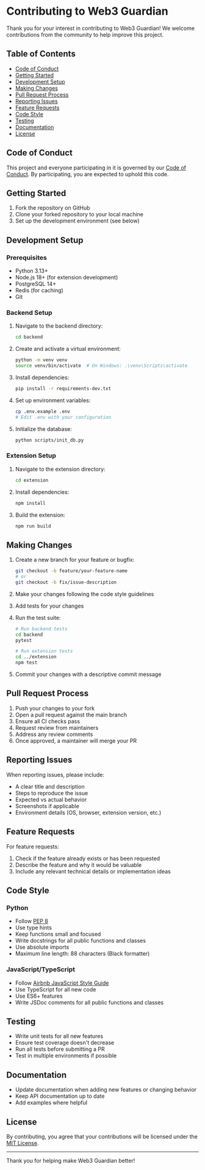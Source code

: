 # Contributing to Web3 Guardian

Thank you for your interest in contributing to Web3 Guardian! We welcome contributions from the community to help improve this project.

## Table of Contents

- [Code of Conduct](#code-of-conduct)
- [Getting Started](#getting-started)
- [Development Setup](#development-setup)
- [Making Changes](#making-changes)
- [Pull Request Process](#pull-request-process)
- [Reporting Issues](#reporting-issues)
- [Feature Requests](#feature-requests)
- [Code Style](#code-style)
- [Testing](#testing)
- [Documentation](#documentation)
- [License](#license)

## Code of Conduct

This project and everyone participating in it is governed by our [Code of Conduct](CODE_OF_CONDUCT.md). By participating, you are expected to uphold this code.

## Getting Started

1. Fork the repository on GitHub
2. Clone your forked repository to your local machine
3. Set up the development environment (see below)

## Development Setup

### Prerequisites

- Python 3.13+
- Node.js 18+ (for extension development)
- PostgreSQL 14+
- Redis (for caching)
- Git

### Backend Setup

1. Navigate to the backend directory:
   ```bash
   cd backend
   ```

2. Create and activate a virtual environment:
   ```bash
   python -m venv venv
   source venv/bin/activate  # On Windows: .\venv\Scripts\activate
   ```

3. Install dependencies:
   ```bash
   pip install -r requirements-dev.txt
   ```

4. Set up environment variables:
   ```bash
   cp .env.example .env
   # Edit .env with your configuration
   ```

5. Initialize the database:
   ```bash
   python scripts/init_db.py
   ```

### Extension Setup

1. Navigate to the extension directory:
   ```bash
   cd extension
   ```

2. Install dependencies:
   ```bash
   npm install
   ```

3. Build the extension:
   ```bash
   npm run build
   ```

## Making Changes

1. Create a new branch for your feature or bugfix:
   ```bash
   git checkout -b feature/your-feature-name
   # or
   git checkout -b fix/issue-description
   ```

2. Make your changes following the code style guidelines

3. Add tests for your changes

4. Run the test suite:
   ```bash
   # Run backend tests
   cd backend
   pytest

   # Run extension tests
   cd ../extension
   npm test
   ```

5. Commit your changes with a descriptive commit message

## Pull Request Process

1. Push your changes to your fork
2. Open a pull request against the main branch
3. Ensure all CI checks pass
4. Request review from maintainers
5. Address any review comments
6. Once approved, a maintainer will merge your PR

## Reporting Issues

When reporting issues, please include:

- A clear title and description
- Steps to reproduce the issue
- Expected vs actual behavior
- Screenshots if applicable
- Environment details (OS, browser, extension version, etc.)

## Feature Requests

For feature requests:

1. Check if the feature already exists or has been requested
2. Describe the feature and why it would be valuable
3. Include any relevant technical details or implementation ideas

## Code Style

### Python

- Follow [PEP 8](https://www.python.org/dev/peps/pep-0008/)
- Use type hints
- Keep functions small and focused
- Write docstrings for all public functions and classes
- Use absolute imports
- Maximum line length: 88 characters (Black formatter)

### JavaScript/TypeScript

- Follow [Airbnb JavaScript Style Guide](https://github.com/airbnb/javascript)
- Use TypeScript for all new code
- Use ES6+ features
- Write JSDoc comments for all public functions and classes

## Testing

- Write unit tests for all new features
- Ensure test coverage doesn't decrease
- Run all tests before submitting a PR
- Test in multiple environments if possible

## Documentation

- Update documentation when adding new features or changing behavior
- Keep API documentation up to date
- Add examples where helpful

## License

By contributing, you agree that your contributions will be licensed under the [MIT License](LICENSE).

---

Thank you for helping make Web3 Guardian better!
